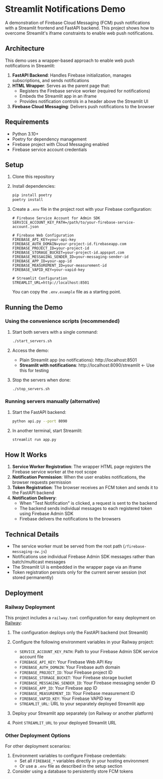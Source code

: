 # Streamlit Notifications Demo

A demonstration of Firebase Cloud Messaging (FCM) push notifications with a Streamlit frontend and FastAPI backend. This project shows how to overcome Streamlit's iframe constraints to enable web push notifications.

## Architecture

This demo uses a wrapper-based approach to enable web push notifications in Streamlit:

1. **FastAPI Backend**: Handles Firebase initialization, manages subscriptions, and sends notifications
2. **HTML Wrapper**: Serves as the parent page that:
   - Registers the Firebase service worker (required for notifications)
   - Embeds the Streamlit app in an iframe
   - Provides notification controls in a header above the Streamlit UI
3. **Firebase Cloud Messaging**: Delivers push notifications to the browser

## Requirements

- Python 3.10+
- Poetry for dependency management
- Firebase project with Cloud Messaging enabled
- Firebase service account credentials

## Setup

1. Clone this repository
2. Install dependencies:
   ```bash
   pip install poetry
   poetry install
   ```
3. Create a `.env` file in the project root with your Firebase configuration:
   ```
   # Firebase Service Account for Admin SDK
   SERVICE_ACCOUNT_KEY_PATH=/path/to/your-firebase-service-account.json

   # Firebase Web Configuration
   FIREBASE_API_KEY=your-api-key
   FIREBASE_AUTH_DOMAIN=your-project-id.firebaseapp.com
   FIREBASE_PROJECT_ID=your-project-id
   FIREBASE_STORAGE_BUCKET=your-project-id.appspot.com
   FIREBASE_MESSAGING_SENDER_ID=your-messaging-sender-id
   FIREBASE_APP_ID=your-app-id
   FIREBASE_MEASUREMENT_ID=your-measurement-id
   FIREBASE_VAPID_KEY=your-vapid-key
   
   # Streamlit Configuration
   STREAMLIT_URL=http://localhost:8501
   ```
   
   You can copy the `.env.example` file as a starting point.

## Running the Demo

### Using the convenience scripts (recommended)

1. Start both servers with a single command:
   ```bash
   ./start_servers.sh
   ```

2. Access the demo:
   - Plain Streamlit app (no notifications): http://localhost:8501
   - **Streamlit with notifications**: http://localhost:8090/streamlit ← Use this for testing

3. Stop the servers when done:
   ```bash
   ./stop_servers.sh
   ```

### Running servers manually (alternative)

1. Start the FastAPI backend:
   ```bash
   python api.py --port 8090
   ```

2. In another terminal, start Streamlit:
   ```bash
   streamlit run app.py
   ```

## How It Works

1. **Service Worker Registration**: The wrapper HTML page registers the Firebase service worker at the root scope
2. **Notification Permission**: When the user enables notifications, the browser requests permission
3. **Token Registration**: The browser receives an FCM token and sends it to the FastAPI backend
4. **Notification Delivery**: 
   - When "Test Notification" is clicked, a request is sent to the backend
   - The backend sends individual messages to each registered token using Firebase Admin SDK
   - Firebase delivers the notifications to the browsers

## Technical Details

- The service worker must be served from the root path (`/firebase-messaging-sw.js`)
- Notifications use individual Firebase Admin SDK messages rather than batch/multicast messages
- The Streamlit UI is embedded in the wrapper page via an iframe
- Token registration persists only for the current server session (not stored permanently)

## Deployment

### Railway Deployment

This project includes a `railway.toml` configuration for easy deployment on [Railway](https://railway.app/):

1. The configuration deploys only the FastAPI backend (not Streamlit)
2. Configure the following environment variables in your Railway project:
   - `SERVICE_ACCOUNT_KEY_PATH`: Path to your Firebase Admin SDK service account file
   - `FIREBASE_API_KEY`: Your Firebase Web API Key
   - `FIREBASE_AUTH_DOMAIN`: Your Firebase auth domain
   - `FIREBASE_PROJECT_ID`: Your Firebase project ID
   - `FIREBASE_STORAGE_BUCKET`: Your Firebase storage bucket
   - `FIREBASE_MESSAGING_SENDER_ID`: Your Firebase messaging sender ID
   - `FIREBASE_APP_ID`: Your Firebase app ID
   - `FIREBASE_MEASUREMENT_ID`: Your Firebase measurement ID
   - `FIREBASE_VAPID_KEY`: Your Firebase VAPID key
   - `STREAMLIT_URL`: URL to your separately deployed Streamlit app

3. Deploy your Streamlit app separately (on Railway or another platform)
4. Point `STREAMLIT_URL` to your deployed Streamlit URL

### Other Deployment Options

For other deployment scenarios:

1. Environment variables to configure Firebase credentials:
   - Set all `FIREBASE_*` variables directly in your hosting environment 
   - Or use a `.env` file as described in the setup section
2. Consider using a database to persistently store FCM tokens